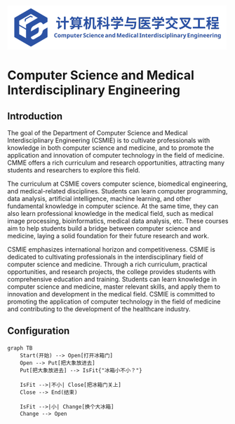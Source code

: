 ![CSMIE](/image/CSMIE_overall_blue.png "CSMIE")

# Computer Science and Medical Interdisciplinary Engineering

## Introduction

The goal of the Department of Computer Science and Medical Interdisciplinary Engineering (CSMIE) is to cultivate professionals with knowledge in both computer science and medicine, and to promote the application and innovation of computer technology in the field of medicine. CMME offers a rich curriculum and research opportunities, attracting many students and researchers to explore this field.

The curriculum at CSMIE covers computer science, biomedical engineering, and medical-related disciplines. Students can learn computer programming, data analysis, artificial intelligence, machine learning, and other fundamental knowledge in computer science. At the same time, they can also learn professional knowledge in the medical field, such as medical image processing, bioinformatics, medical data analysis, etc. These courses aim to help students build a bridge between computer science and medicine, laying a solid foundation for their future research and work.

CSMIE emphasizes international horizon and competitiveness. CSMIE is dedicated to cultivating professionals in the interdisciplinary field of computer science and medicine. Through a rich curriculum, practical opportunities, and research projects, the college provides students with comprehensive education and training. Students can learn knowledge in computer science and medicine, master relevant skills, and apply them to innovation and development in the medical field. CSMIE is committed to promoting the application of computer technology in the field of medicine and contributing to the development of the healthcare industry.

## Configuration
```mermaid
graph TB
    Start(开始) --> Open[打开冰箱门]
    Open --> Put[把大象放进去]
    Put[把大象放进去] --> IsFit{"冰箱小不小？"}
    
    IsFit -->|不小| Close[把冰箱门关上]
    Close --> End(结束)
        
    IsFit -->|小| Change[换个大冰箱]
    Change --> Open
